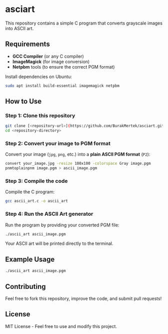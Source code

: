 # asciart

This repository contains a simple C program that converts grayscale images into ASCII art.

## Requirements

- **GCC Compiler** (or any C compiler)
- **ImageMagick** (for image conversion)
- **Netpbm** tools (to ensure the correct PGM format)

Install dependencies on Ubuntu:

```bash
sudo apt install build-essential imagemagick netpbm
```

## How to Use

### Step 1: Clone this repository

```bash
git clone [<repository-url>](https://github.com/BurakMertek/asciart.git)
cd <repository-directory>
```

### Step 2: Convert your image to PGM format

Convert your image (`jpg`, `png`, etc.) into a **plain ASCII PGM format** (`P2`):

```bash
convert your_image.jpg -resize 100x100 -colorspace Gray image.pgm
pnmtoplainpnm image.pgm > ascii_image.pgm
```

### Step 3: Compile the code

Compile the C program:

```bash
gcc ascii_art.c -o ascii_art
```

### Step 4: Run the ASCII Art generator

Run the program by providing your converted PGM file:

```bash
./ascii_art ascii_image.pgm
```

Your ASCII art will be printed directly to the terminal.

## Example Usage

```bash
./ascii_art ascii_image.pgm
```

## Contributing

Feel free to fork this repository, improve the code, and submit pull requests!

## License

MIT License - Feel free to use and modify this project.

